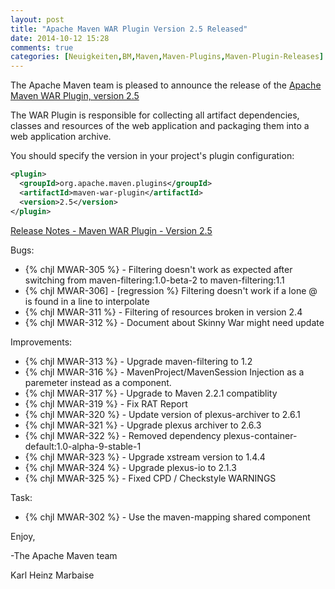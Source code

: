 ```yaml
---
layout: post
title: "Apache Maven WAR Plugin Version 2.5 Released"
date: 2014-10-12 15:28
comments: true
categories: [Neuigkeiten,BM,Maven,Maven-Plugins,Maven-Plugin-Releases]
---
```

The Apache Maven team is pleased to announce the release of the 
[Apache Maven WAR Plugin, version 2.5](http://maven.apache.org/plugins/maven-war-plugin/)

The WAR Plugin is responsible for collecting all artifact dependencies, classes
and resources of the web application and packaging them into a web application
archive.

You should specify the version in your project's plugin configuration:

``` xml
<plugin>
  <groupId>org.apache.maven.plugins</groupId>
  <artifactId>maven-war-plugin</artifactId>
  <version>2.5</version>
</plugin>
```

<!-- more -->

[Release Notes - Maven WAR Plugin - Version 2.5](http://jira.codehaus.org/secure/ReleaseNote.jspa?projectId=11150&version=19421)

Bugs:

 * {% chjl MWAR-305 %} - Filtering doesn't work as expected after switching from maven-filtering:1.0-beta-2 to maven-filtering:1.1
 * {% chjl MWAR-306] - [regression %} Filtering doesn't work if a lone @ is found in a line to interpolate
 * {% chjl MWAR-311 %} - Filtering of resources broken in version 2.4
 * {% chjl MWAR-312 %} - Document about Skinny War might need update

Improvements:

 * {% chjl MWAR-313 %} - Upgrade maven-filtering to 1.2
 * {% chjl MWAR-316 %} - MavenProject/MavenSession Injection as a paremeter instead as a component.
 * {% chjl MWAR-317 %} - Upgrade to Maven 2.2.1 compatiblity
 * {% chjl MWAR-319 %} - Fix RAT Report
 * {% chjl MWAR-320 %} - Update version of plexus-archiver to 2.6.1
 * {% chjl MWAR-321 %} - Upgrade plexus archiver to 2.6.3
 * {% chjl MWAR-322 %} - Removed dependency plexus-container-default:1.0-alpha-9-stable-1
 * {% chjl MWAR-323 %} - Upgrade xstream version to 1.4.4
 * {% chjl MWAR-324 %} - Upgrade plexus-io to 2.1.3
 * {% chjl MWAR-325 %} - Fixed CPD / Checkstyle WARNINGS

Task:

* {% chjl MWAR-302 %} - Use the maven-mapping shared component

Enjoy,

-The Apache Maven team

Karl Heinz Marbaise
